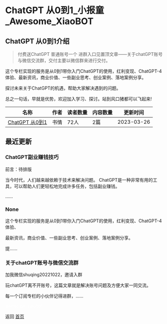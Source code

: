 # ChatGPT 从0到1_小报童_Awesome_XiaoBOT

## ChatGPT 从0到1介绍
> 付费送ChatGPT 普通账号一个 进群入口见置顶文章——关于chatGPT账号与微信交流群，交付主要以微信群来进行交付。    
    
这个专栏实现的服务是从0到1带你入门ChatGPT的使用，红利变现、ChatGPT-4体验、最新资讯，商业价值、一些副业思考、创业案例、落地案例分享。    
    
探讨未来关于ChatGPT的机遇，帮助大家解决遇到的问题。    
    
总之一句话，早就是优势，欢迎加入学习、探讨。站到风口猪都可以飞起来!  
  


|名称|作者|读者数量|内容数量|更新时间|
|---|---|---|---|---|
|[ChatGPT 从0到1](https://xiaobot.net/p/ChatGPT2023?refer=0b133df9-27dc-423b-8101-639049001c13)|书情|72人|2篇|2023-03-26|

## 最近更新
### ChatGPT副业赚钱技巧

前言：待排版

当今时代，人们越来越依赖于技术来解决问题。 ChatGPT是一种非常有用的工具，可以帮助人们更轻松地完成许多任务，包括副业赚钱。



......

### None

这个专栏实现的服务是从0到1带你入门ChatGPT的使用，红利变现、ChatGPT-4体验、

最新资讯，商业价值、一些副业思考、创业案例、落地案例分享。

提......

### 关于chatGPT账号与微信交流群

加我微信shuqing20221022，邀请入群

玩chatGPT离不开账号，这篇文章就是解决账号问题及方便大家一同交流。

每一个订阅专栏的小伙伴记得进群，......


<a href="https://github.com/Reno9527/awesome-xiaobot" style="color: white; text-decoration: none;">awesome-xiaobot</a>

返回 [首页](../README.md)
